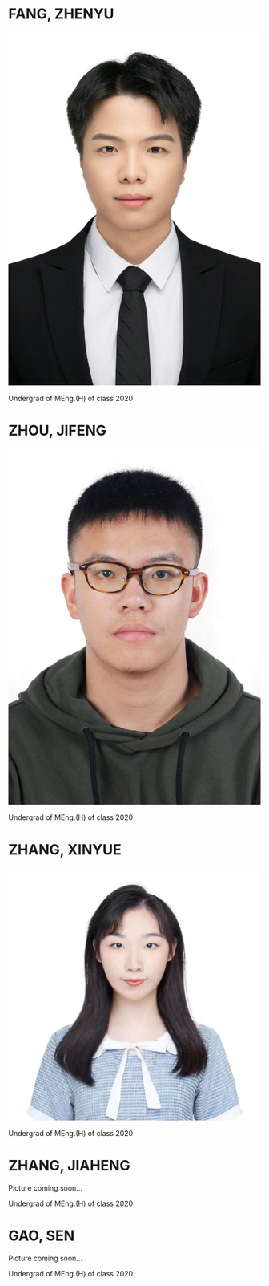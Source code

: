 # FANG, ZHENYU
![fzy](https://github.com/SCi-winner/SCI.github.io/blob/main/img/fangzhenyu.jpg)

Undergrad of MEng.(H) of class 2020

# ZHOU, JIFENG
![zjf](https://github.com/SCi-winner/SCI.github.io/blob/main/img/zhoujifeng.jpg)

Undergrad of MEng.(H) of class 2020

# ZHANG, XINYUE
![zxy](https://github.com/SCi-winner/SCI.github.io/blob/main/img/zhangxinyue.jpg)

Undergrad of MEng.(H) of class 2020

# ZHANG, JIAHENG
Picture coming soon...

Undergrad of MEng.(H) of class 2020

# GAO, SEN
Picture coming soon...

Undergrad of MEng.(H) of class 2020
